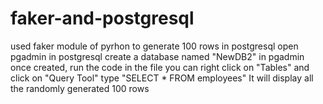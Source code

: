 # faker-and-postgresql
used faker module of pyrhon to generate 100 rows in postgresql
open pgadmin in postgresql
create a database named "NewDB2" in pgadmin
once created, run the code in the file
you can right click on "Tables" and click on "Query Tool"
type "SELECT * FROM employees"
It will display all the randomly generated 100 rows
